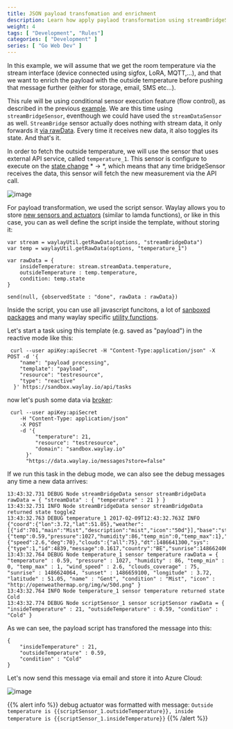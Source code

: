 ```yaml
---
title: JSON payload transfomation and enrichment
description: Learn how apply paylaod transformation using streamBridgeSensor and script sensor
weight: 4
tags: [ "Development", "Rules"]
categories: [ "Development" ]
series: [ "Go Web Dev" ]
---
```

In this example, we will assume that we get the room temperature via the stream interface (device connected using sigfox, LoRA, MQTT,...), and that we want to enrich the payload with the outside temperature before pushing that message further (either for storage, email, SMS etc...). 

This rule will be using conditional sensor execution feature (flow control), as described in the previous [example](/rule_patterns/flow_contrl/). We are this time using `streamBridgeSensor`, eventhough we could have used the `streamDataSensor` as well. `StreamBridge` sensor actually does nothing with stream data, it only forwards it [via rawData](/api/sensors-and-actuators/#sensor-example). Every time it receives new data, it also toggles its state. And that's it.

In order to fetch the outside temperature, we will use the sensor that uses external API service, called `temperature_1`. This sensor is configure to execute on the [state change](usage/tasks-and-templates/) * -> *, which means that any time bridgeSensor receives the data, this sensor will fetch the new measurement via the API call.

![image](/rules/payload/payload1.png)

For payload transformation, we used the script sensor. Waylay allows you to store [new sensors and actuators](api/sensors-and-actuators/) (similar to lamda functions), or like in this case, you can as well define the script inside the template, without storing it:
```
var stream = waylayUtil.getRawData(options, "streamBridgeData")
var temp = waylayUtil.getRawData(options, "temperature_1")

var rawData = {
    insideTemperature: stream.streamData.temperature,
    outsideTemperature : temp.temperature,
    condition: temp.state
}

send(null, {observedState : "done", rawData : rawData})
```

Inside the script, you can use all javascript funcitons, a lot of [sanboxed packages](api/sensors-and-actuators/#sandbox) and many waylay specific [utility functions](api/sensors-and-actuators/#utility-functions).


Let's start a task using this template (e.g. saved as "payload") in the reactive mode like this:
```
 curl --user apiKey:apiSecret -H "Content-Type:application/json" -X POST -d '{
    "name": "payload processing",
    "template": "payload",
    "resource": "testresource",
    "type": "reactive"
  }' https://sandbox.waylay.io/api/tasks
 ```


now let's push some data via [broker](/api/broker-and-storage/):

```
 curl --user apiKey:apiSecret 
    -H "Content-Type: application/json"
    -X POST  
    -d '{ 
         "temperature": 21, 
         "resource": "testresource", 
         "domain": "sandbox.waylay.io"
      }'
      "https://data.waylay.io/messages?store=false"
 ```

If we run this task in the debug mode, we can also see the debug messages any time a new data arrives:

```
13:43:32.731 DEBUG Node streamBridgeData sensor streamBridgeData rawData = { "streamData" : { "temperature" : 21 } }
13:43:32.731 INFO Node streamBridgeData sensor streamBridgeData returned state toggle2
13:43:32.763 DEBUG temperature_1 2017-02-09T12:43:32.763Z INFO {"coord":{"lon":3.72,"lat":51.05},"weather":[{"id":701,"main":"Mist","description":"mist","icon":"50d"}],"base":"stations","main":{"temp":0.59,"pressure":1027,"humidity":86,"temp_min":0,"temp_max":1},"visibility":3300,"wind":{"speed":2.6,"deg":70},"clouds":{"all":75},"dt":1486641300,"sys":{"type":1,"id":4839,"message":0.1617,"country":"BE","sunrise":1486624064,"sunset":1486659100},"id":2797656,"name":"Gent","cod":200}
13:43:32.764 DEBUG Node temperature_1 sensor temperature rawData = { "temperature" : 0.59, "pressure" : 1027, "humidity" : 86, "temp_min" : 0, "temp_max" : 1, "wind_speed" : 2.6, "clouds_coverage" : 75, "sunrise" : 1486624064, "sunset" : 1486659100, "longitude" : 3.72, "latitude" : 51.05, "name" : "Gent", "condition" : "Mist", "icon" : "http://openweathermap.org/img/w/50d.png" }
13:43:32.764 INFO Node temperature_1 sensor temperature returned state Cold
13:43:32.774 DEBUG Node scriptSensor_1 sensor scriptSensor rawData = { "insideTemperature" : 21, "outsideTemperature" : 0.59, "condition" : "Cold" }
```

As we can see, the payload script has transfored the message into this:
```
{   
    "insideTemperature" : 21, 
    "outsideTemperature" : 0.59, 
    "condition" : "Cold" 
}
```

Let's now send this message via email and store it into Azure Cloud:

![image](/rules/payload/payload_store.png) 

{{% alert info %}}
debug actuator was formatted with message:
`Outside temperature is {{scriptSensor_1.outsideTemperature}}, inside temperature is {{scriptSensor_1.insideTemperature}}`
{{% /alert %}}
